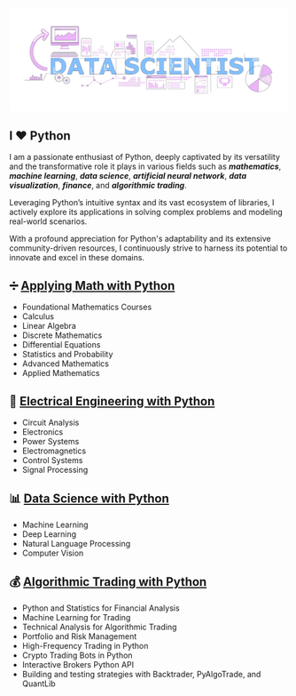 [![MasterHead](Image/data-scientist-01.jpg)](https://github.com/yaser-rahmati-official)


## I ❤️ Python

I am a passionate enthusiast of Python, deeply captivated by its versatility and the transformative role it plays in various fields such as ***mathematics***, ***machine learning***, ***data science***, ***artificial neural network***, ***data visualization***, ***finance***, and ***algorithmic trading***. 

Leveraging Python’s intuitive syntax and its vast ecosystem of libraries, I actively explore its applications in solving complex problems and modeling real-world scenarios.

With a profound appreciation for Python's adaptability and its extensive community-driven resources, I continuously strive to harness its potential to innovate and excel in these domains.

## ➗ [Applying Math with Python](https://github.com/yaser-rahmati-official/Applying-Math-with-Python)
* Foundational Mathematics Courses
* Calculus
* Linear Algebra
* Discrete Mathematics
* Differential Equations
* Statistics and Probability
* Advanced Mathematics
* Applied Mathematics

## 📡 [Electrical Engineering with Python](https://github.com/yaser-rahmati-official/Electrical-Engineering-with-Python)
* Circuit Analysis
* Electronics
* Power Systems
* Electromagnetics
* Control Systems
* Signal Processing

## 📊 [Data Science with Python](https://github.com/yaser-rahmati-official/Data-Science-with-Python)
* Machine Learning
* Deep Learning
* Natural Language Processing
* Computer Vision

## 💰 [Algorithmic Trading with Python](https://github.com/yaser-rahmati-official/Algorithmic-Trading-with-Python)
* Python and Statistics for Financial Analysis
* Machine Learning for Trading
* Technical Analysis for Algorithmic Trading
* Portfolio and Risk Management
* High-Frequency Trading in Python
* Crypto Trading Bots in Python
* Interactive Brokers Python API
* Building and testing strategies with Backtrader, PyAlgoTrade, and QuantLib

<!--
**yaser-rahmati-official/yaser-rahmati-official** is a ✨ _special_ ✨ repository because its `README.md` (this file) appears on your GitHub profile.

Here are some ideas to get you started:

- 🔭 I’m currently working on ...
- 🌱 I’m currently learning ...
- 👯 I’m looking to collaborate on ...
- 🤔 I’m looking for help with ...
- 💬 Ask me about ...
- 📫 How to reach me: ...
- 😄 Pronouns: ...
- ⚡ Fun fact: ...
-->

